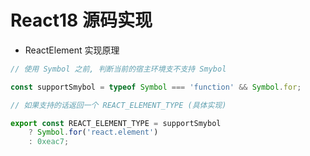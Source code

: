 # React18 源码实现

+  ReactElement 实现原理

```js
// 使用 Symbol 之前, 判断当前的宿主环境支不支持 Smybol

const supportSmybol = typeof Symbol === 'function' && Symbol.for;

// 如果支持的话返回一个 REACT_ELEMENT_TYPE (具体实现)

export const REACT_ELEMENT_TYPE = supportSmybol
    ? Symbol.for('react.element')
    : 0xeac7;

```
